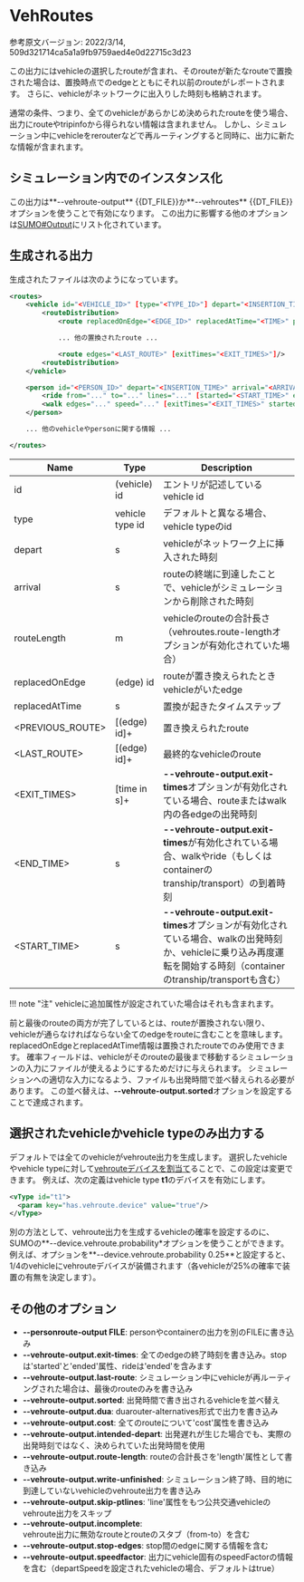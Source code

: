 
<!-- 
emitted into : 挿入する
write : 書き込む
invalid : 無効な
 -->

# VehRoutes

参考原文バージョン: 2022/3/14, 509d321714ca5a1a9fb9759aed4e0d22715c3d23

この出力にはvehicleの選択したrouteが含まれ、そのrouteが新たなrouteで置換された場合は、置換時点でのedgeとともにそれ以前のrouteがレポートされます。
さらに、vehicleがネットワークに出入りした時刻も格納されます。

通常の条件、つまり、全てのvehicleがあらかじめ決められたrouteを使う場合、出力にrouteやtripinfoから得られない情報は含まれません。
しかし、シミュレーション中にvehicleをrerouterなどで再ルーティングすると同時に、出力に新たな情報が含まれます。

## シミュレーション内でのインスタンス化

この出力は**--vehroute-output** {{DT_FILE}}か**--vehroutes** {{DT_FILE}}オプションを使うことで有効になります。
この出力に影響する他のオプションは[SUMO\#Output](../../sumo.md#output)にリスト化されています。

## 生成される出力

生成されたファイルは次のようになっています。

```xml
<routes>
    <vehicle id="<VEHICLE_ID>" [type="<TYPE_ID>"] depart="<INSERTION_TIME>" arrival="<ARRIVAL_TIME>" [routeLength="<LENGTH>"]>
        <routeDistribution>
            <route replacedOnEdge="<EDGE_ID>" replacedAtTime="<TIME>" probability="0" edges="<PREVIOUS_ROUTE>"/>

            ... 他の置換されたroute ...

            <route edges="<LAST_ROUTE>" [exitTimes="<EXIT_TIMES>"]/>
        <routeDistribution>
    </vehicle>

    <person id="<PERSON_ID>" depart="<INSERTION_TIME>" arrival="<ARRIVAL_TIME>">
        <ride from="..." to="..." lines="..." [started="<START_TIME>" ended="<END_TIME>"]/>
        <walk edges="..." speed="..." [exitTimes="<EXIT_TIMES>" started="<START_TIME>" ended="<END_TIME>"]/>
    </person>

    ... 他のvehicleやpersonに関する情報 ...

</routes>
```

| Name              | Type            | Description                                                                                 |
| ----------------- | --------------- | ------------------------------------------------------------------------------------------- |
| id                | (vehicle) id    | エントリが記述しているvehicle id |
| type              | vehicle type id | デフォルトと異なる場合、vehicle typeのid |
| depart            | s               | vehicleがネットワーク上に挿入された時刻 |
| arrival           | s               | routeの終端に到達したことで、vehicleがシミュレーションから削除された時刻 |
| routeLength       | m               | vehicleのrouteの合計長さ（vehroutes.route-lengthオプションが有効化されていた場合）|
| replacedOnEdge    | (edge) id       | routeが置き換えられたときvehicleがいたedge |
| replacedAtTime    | s               | 置換が起きたタイムステップ |
| <PREVIOUS_ROUTE\> | \[(edge) id\]+  | 置き換えられたroute|
| <LAST_ROUTE\>     | \[(edge) id\]+  | 最終的なvehicleのroute |
| <EXIT_TIMES\>     | \[time in s\]+  | **--vehroute-output.exit-times**オプションが有効化されている場合、routeまたはwalk内の各edgeの出発時刻 |
| <END_TIME\>       | s               | **--vehroute-output.exit-times**が有効化されている場合、walkやride（もしくはcontainerのtranship/transport）の到着時刻 |
| <START_TIME\>     | s               | **--vehroute-output.exit-times**オプションが有効化されている場合、walkの出発時刻か、vehicleに乗り込み再度運転を開始する時刻（containerのtranship/transportも含む）|

!!! note "注"
    vehicleに追加属性が設定されていた場合はそれも含まれます。

前と最後のrouteの両方が完了しているとは、routeが置換されない限り、vehicleが通らなければならない全てのedgeをrouteに含むことを意味します。
replacedOnEdgeとreplacedAtTime情報は置換されたrouteでのみ使用できます。
確率フィールドは、vehicleがそのrouteの最後まで移動するシミュレーションの入力にファイルが使えるようにするためだけに与えられます。
シミュレーションへの適切な入力になるよう、ファイルも出発時間で並べ替えられる必要があります。
この並べ替えは、**--vehroute-output.sorted**オプションを設定することで達成されます。

## 選択されたvehicleかvehicle typeのみ出力する
デフォルトでは全てのvehicleがvehroute出力を生成します。
選択したvehicleやvehicle typeに対して[vehrouteデバイスを割当て](../../Definition_of_Vehicles,_Vehicle_Types,_and_Routes.md#assignment_by_generic_parameters)ることで、この設定は変更できます。
例えば、次の定義はvehicle type **t1**のデバイスを有効にします。

```xml
<vType id="t1">
  <param key="has.vehroute.device" value="true"/>
</vType>
```

別の方法として、vehroute出力を生成するvehicleの確率を設定するのに、SUMOの**--device.vehroute.probability*オプションを使うことができます。
例えば、オプションを**--device.vehroute.probability 0.25**と設定すると、1/4のvehicleにvehrouteデバイスが装備されます（各vehicleが25%の確率で装置の有無を決定します）。

## その他のオプション

- **--personroute-output FILE**: personやcontainerの出力を別のFILEに書き込み
- **--vehroute-output.exit-times**: 全てのedgeの終了時刻を書き込み。stopは'started'と'ended'属性、rideは'ended'を含みます
- **--vehroute-output.last-route**: シミュレーション中にvehicleが再ルーティングされた場合は、最後のrouteのみを書き込み
- **--vehroute-output.sorted**: 出発時間で書き出されるvehicleを並べ替え
- **--vehroute-output.dua**: duarouter-alternatives形式で出力を書き込み
- **--vehroute-output.cost**: 全てのrouteについて'cost'属性を書き込み
- **--vehroute-output.intended-depart**: 出発遅れが生じた場合でも、実際の出発時刻ではなく、決められていた出発時間を使用
- **--vehroute-output.route-length**: routeの合計長さを'length'属性として書き込み
- **--vehroute-output.write-unfinished**: シミュレーション終了時、目的地に到達していないvehicleのvehroute出力を書き込み
- **--vehroute-output.skip-ptlines**:  'line'属性をもつ公共交通vehicleのvehroute出力をスキップ
- **--vehroute-output.incomplete**:   
vehroute出力に無効なrouteとrouteのスタブ（from-to）を含む
- **--vehroute-output.stop-edges**:   stop間のedgeに関する情報を含む
- **--vehroute-output.speedfactor**:   出力にvehicle固有のspeedFactorの情報を含む（departSpeedを設定されたvehicleの場合、デフォルトはtrue）

